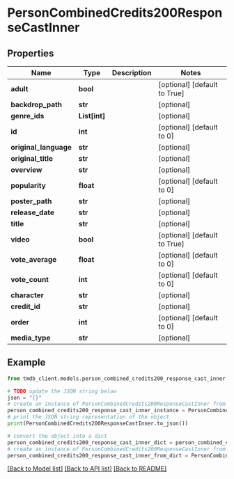 # PersonCombinedCredits200ResponseCastInner


## Properties

Name | Type | Description | Notes
------------ | ------------- | ------------- | -------------
**adult** | **bool** |  | [optional] [default to True]
**backdrop_path** | **str** |  | [optional] 
**genre_ids** | **List[int]** |  | [optional] 
**id** | **int** |  | [optional] [default to 0]
**original_language** | **str** |  | [optional] 
**original_title** | **str** |  | [optional] 
**overview** | **str** |  | [optional] 
**popularity** | **float** |  | [optional] [default to 0]
**poster_path** | **str** |  | [optional] 
**release_date** | **str** |  | [optional] 
**title** | **str** |  | [optional] 
**video** | **bool** |  | [optional] [default to True]
**vote_average** | **float** |  | [optional] [default to 0]
**vote_count** | **int** |  | [optional] [default to 0]
**character** | **str** |  | [optional] 
**credit_id** | **str** |  | [optional] 
**order** | **int** |  | [optional] [default to 0]
**media_type** | **str** |  | [optional] 

## Example

```python
from tmdb_client.models.person_combined_credits200_response_cast_inner import PersonCombinedCredits200ResponseCastInner

# TODO update the JSON string below
json = "{}"
# create an instance of PersonCombinedCredits200ResponseCastInner from a JSON string
person_combined_credits200_response_cast_inner_instance = PersonCombinedCredits200ResponseCastInner.from_json(json)
# print the JSON string representation of the object
print(PersonCombinedCredits200ResponseCastInner.to_json())

# convert the object into a dict
person_combined_credits200_response_cast_inner_dict = person_combined_credits200_response_cast_inner_instance.to_dict()
# create an instance of PersonCombinedCredits200ResponseCastInner from a dict
person_combined_credits200_response_cast_inner_from_dict = PersonCombinedCredits200ResponseCastInner.from_dict(person_combined_credits200_response_cast_inner_dict)
```
[[Back to Model list]](../README.md#documentation-for-models) [[Back to API list]](../README.md#documentation-for-api-endpoints) [[Back to README]](../README.md)


